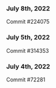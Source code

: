 ### July 8th, 2022

Commit #224075

### July 5th, 2022

Commit #314353


### July 4th, 2022

Commit #72281
